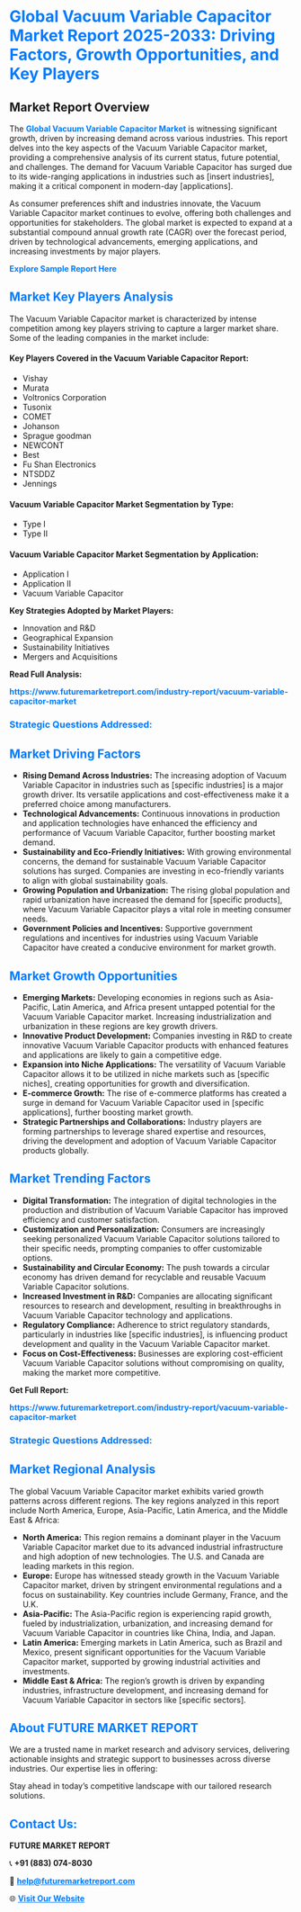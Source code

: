 <h1 style="color: #007BFF;">Global Vacuum Variable Capacitor Market Report 2025-2033: Driving Factors, Growth Opportunities, and Key Players</h1>

<section id="overview">
<h2>Market Report Overview</h2>
<p>The <a href="https://www.futuremarketreport.com/industry-report/vacuum-variable-capacitor-market" style="color: #007BFF; text-decoration: none;"><strong>Global Vacuum Variable Capacitor Market</strong></a> is witnessing significant growth, driven by increasing demand across various industries. This report delves into the key aspects of the Vacuum Variable Capacitor market, providing a comprehensive analysis of its current status, future potential, and challenges. The demand for Vacuum Variable Capacitor has surged due to its wide-ranging applications in industries such as [insert industries], making it a critical component in modern-day [applications].</p>
<p>As consumer preferences shift and industries innovate, the Vacuum Variable Capacitor market continues to evolve, offering both challenges and opportunities for stakeholders. The global market is expected to expand at a substantial compound annual growth rate (CAGR) over the forecast period, driven by technological advancements, emerging applications, and increasing investments by major players.</p>
</section>

<section id="overview">
<p><a href="https://www.futuremarketreport.com/request-sample/reportId=111936" style="color: #007BFF; text-decoration: none;"><strong>Explore Sample Report Here</strong></a></p>
</section>

<section id="key-players">
<h2 style="color: #007BFF;">Market Key Players Analysis</h2>
<p>The Vacuum Variable Capacitor market is characterized by intense competition among key players striving to capture a larger market share. Some of the leading companies in the market include:</p>
<h4>Key Players Covered in the Vacuum Variable Capacitor Report:</h4>
<ul><li>Vishay</li><li>Murata</li><li>Voltronics Corporation</li><li>Tusonix</li><li>COMET</li><li>Johanson</li><li>Sprague goodman</li><li>NEWCONT</li><li>Best</li><li>Fu Shan Electronics</li><li>NTSDDZ</li><li>Jennings</li></ul>
<h4>Vacuum Variable Capacitor Market Segmentation by Type:</h4>
<ul><li>Type I</li><li>Type II</li></ul>

<h4>Vacuum Variable Capacitor Market Segmentation by Application:</h4>
<ul><li>Application I</li><li>Application II</li><li>Vacuum Variable Capacitor</li></ul>
<p><strong>Key Strategies Adopted by Market Players:</strong></p>
<ul>
<li>Innovation and R&D</li>
<li>Geographical Expansion</li>
<li>Sustainability Initiatives</li>
<li>Mergers and Acquisitions</li>
</ul>
</section>

<section>
<p><strong>Read Full Analysis: </strong></p><a href="https://www.futuremarketreport.com/industry-report/vacuum-variable-capacitor-market" style="color: #007BFF; text-decoration: none;"><strong>https://www.futuremarketreport.com/industry-report/vacuum-variable-capacitor-market</strong></a>
<h3 style="color: #007BFF;">Strategic Questions Addressed:</h3>
</section>

<section id="driving-factors">
<h2 style="color: #007BFF;">Market Driving Factors</h2>
<ul>
<li><strong>Rising Demand Across Industries:</strong> The increasing adoption of Vacuum Variable Capacitor in industries such as [specific industries] is a major growth driver. Its versatile applications and cost-effectiveness make it a preferred choice among manufacturers.</li>
<li><strong>Technological Advancements:</strong> Continuous innovations in production and application technologies have enhanced the efficiency and performance of Vacuum Variable Capacitor, further boosting market demand.</li>
<li><strong>Sustainability and Eco-Friendly Initiatives:</strong> With growing environmental concerns, the demand for sustainable Vacuum Variable Capacitor solutions has surged. Companies are investing in eco-friendly variants to align with global sustainability goals.</li>
<li><strong>Growing Population and Urbanization:</strong> The rising global population and rapid urbanization have increased the demand for [specific products], where Vacuum Variable Capacitor plays a vital role in meeting consumer needs.</li>
<li><strong>Government Policies and Incentives:</strong> Supportive government regulations and incentives for industries using Vacuum Variable Capacitor have created a conducive environment for market growth.</li>
</ul>
</section>

<section id="growth-opportunities">
<h2 style="color: #007BFF;">Market Growth Opportunities</h2>
<ul>
<li><strong>Emerging Markets:</strong> Developing economies in regions such as Asia-Pacific, Latin America, and Africa present untapped potential for the Vacuum Variable Capacitor market. Increasing industrialization and urbanization in these regions are key growth drivers.</li>
<li><strong>Innovative Product Development:</strong> Companies investing in R&D to create innovative Vacuum Variable Capacitor products with enhanced features and applications are likely to gain a competitive edge.</li>
<li><strong>Expansion into Niche Applications:</strong> The versatility of Vacuum Variable Capacitor allows it to be utilized in niche markets such as [specific niches], creating opportunities for growth and diversification.</li>
<li><strong>E-commerce Growth:</strong> The rise of e-commerce platforms has created a surge in demand for Vacuum Variable Capacitor used in [specific applications], further boosting market growth.</li>
<li><strong>Strategic Partnerships and Collaborations:</strong> Industry players are forming partnerships to leverage shared expertise and resources, driving the development and adoption of Vacuum Variable Capacitor products globally.</li>
</ul>
</section>

<section id="trending-factors">
<h2 style="color: #007BFF;">Market Trending Factors</h2>
<ul>
<li><strong>Digital Transformation:</strong> The integration of digital technologies in the production and distribution of Vacuum Variable Capacitor has improved efficiency and customer satisfaction.</li>
<li><strong>Customization and Personalization:</strong> Consumers are increasingly seeking personalized Vacuum Variable Capacitor solutions tailored to their specific needs, prompting companies to offer customizable options.</li>
<li><strong>Sustainability and Circular Economy:</strong> The push towards a circular economy has driven demand for recyclable and reusable Vacuum Variable Capacitor solutions.</li>
<li><strong>Increased Investment in R&D:</strong> Companies are allocating significant resources to research and development, resulting in breakthroughs in Vacuum Variable Capacitor technology and applications.</li>
<li><strong>Regulatory Compliance:</strong> Adherence to strict regulatory standards, particularly in industries like [specific industries], is influencing product development and quality in the Vacuum Variable Capacitor market.</li>
<li><strong>Focus on Cost-Effectiveness:</strong> Businesses are exploring cost-efficient Vacuum Variable Capacitor solutions without compromising on quality, making the market more competitive.</li>
</ul>
</section>

<section>
<p><strong>Get Full Report: </strong></p><a href="https://www.futuremarketreport.com/industry-report/vacuum-variable-capacitor-market" style="color: #007BFF; text-decoration: none;"><strong>https://www.futuremarketreport.com/industry-report/vacuum-variable-capacitor-market</strong></a>
<h3 style="color: #007BFF;">Strategic Questions Addressed:</h3>
</section>


<section id="regional-analysis">
<h2 style="color: #007BFF;">Market Regional Analysis</h2>
<p>The global Vacuum Variable Capacitor market exhibits varied growth patterns across different regions. The key regions analyzed in this report include North America, Europe, Asia-Pacific, Latin America, and the Middle East & Africa:</p>
<ul>
<li><strong>North America:</strong> This region remains a dominant player in the Vacuum Variable Capacitor market due to its advanced industrial infrastructure and high adoption of new technologies. The U.S. and Canada are leading markets in this region.</li>
<li><strong>Europe:</strong> Europe has witnessed steady growth in the Vacuum Variable Capacitor market, driven by stringent environmental regulations and a focus on sustainability. Key countries include Germany, France, and the U.K.</li>
<li><strong>Asia-Pacific:</strong> The Asia-Pacific region is experiencing rapid growth, fueled by industrialization, urbanization, and increasing demand for Vacuum Variable Capacitor in countries like China, India, and Japan.</li>
<li><strong>Latin America:</strong> Emerging markets in Latin America, such as Brazil and Mexico, present significant opportunities for the Vacuum Variable Capacitor market, supported by growing industrial activities and investments.</li>
<li><strong>Middle East & Africa:</strong> The region’s growth is driven by expanding industries, infrastructure development, and increasing demand for Vacuum Variable Capacitor in sectors like [specific sectors].</li>
</ul>
</section>

<footer>
<h2 style="color: #007BFF;">About FUTURE MARKET REPORT</h2>
<p>We are a trusted name in market research and advisory services, delivering actionable insights and strategic support to businesses across diverse industries. Our expertise lies in offering:</p>

<p>Stay ahead in today’s competitive landscape with our tailored research solutions.</p>

<h2 style="color: #007BFF;">Contact Us:</h2>
<p><strong>FUTURE MARKET REPORT</strong></p>
<p>📞 <strong>+91 (883) 074-8030</strong></p>
<p>📧 <strong><a href="mailto:help@futuremarketreport.com" style="color: #007BFF;">help@futuremarketreport.com</a></strong></p>
<p>🌐 <strong><a href="https://www.futuremarketreport.com/" style="color: #007BFF;">Visit Our Website</a></strong></p>
</footer>